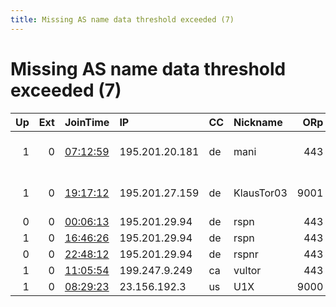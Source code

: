 ```yaml
---
title: Missing AS name data threshold exceeded (7)
---
```


# Missing AS name data threshold exceeded (7)

|   Up |   Ext | JoinTime                                                                                   | IP             | CC   | Nickname   |   ORp |   Dirp | Version       | Contact                   | OS    |   eFamMembers |
|-----:|------:|:-------------------------------------------------------------------------------------------|:---------------|:-----|:-----------|------:|-------:|:--------------|:--------------------------|:------|--------------:|
|    1 |     0 | [07:12:59](https://atlas.torproject.org/#details/4CC3C6926B77D34C0D5235196DC3ED3477077E7F) | 195.201.20.181 | de   | mani       |   443 |     80 | 0.3.1.9       | tor AT smash-net dot org  | Linux |             1 |
|    1 |     0 | [19:17:12](https://atlas.torproject.org/#details/06B0A287B485288524ED761DFAFAAAD2E4A8992B) | 195.201.27.159 | de   | KlausTor03 |  9001 |      0 | 0.3.3.1-alpha | 0x5D117F87 tor-cloud-02.b | Linux |             1 |
|    0 |     0 | [00:06:13](https://atlas.torproject.org/#details/D816F058CE639AC96483EF2BE28FA113781BA5C8) | 195.201.29.94  | de   | rspn       |   443 |     80 | 0.3.2.9       | None                      | Linux |             1 |
|    1 |     0 | [16:46:26](https://atlas.torproject.org/#details/1BE21DF1C7EB500878611CC2E6BBF030C036A6A4) | 195.201.29.94  | de   | rspn       |   443 |     80 | 0.3.2.9       | None                      | Linux |             2 |
|    0 |     0 | [22:48:12](https://atlas.torproject.org/#details/4D0E17E893660C257C8DADEFDAE942D855E48A20) | 195.201.29.94  | de   | rspnr      |   443 |     80 | 0.3.2.9       | None                      | Linux |             1 |
|    1 |     0 | [11:05:54](https://atlas.torproject.org/#details/BF5FFF5344D91197D720107DE72193F2CA91D2E1) | 199.247.9.249  | ca   | vultor     |   443 |      0 | 0.3.2.9       | None                      | Linux |             1 |
|    1 |     0 | [08:29:23](https://atlas.torproject.org/#details/E58F12B162B65D3FF3DAE990F7014765330EFB58) | 23.156.192.3   | us   | U1X        |  9000 |   9990 | 0.3.1.9       | None                      | Linux |             1 |
